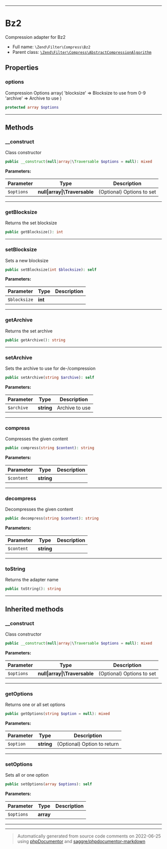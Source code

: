 ***

# Bz2

Compression adapter for Bz2



* Full name: `\Zend\Filter\Compress\Bz2`
* Parent class: [`\Zend\Filter\Compress\AbstractCompressionAlgorithm`](./AbstractCompressionAlgorithm.md)



## Properties


### options

Compression Options
array(
    'blocksize' => Blocksize to use from 0-9
    'archive'   => Archive to use
)

```php
protected array $options
```






***

## Methods


### __construct

Class constructor

```php
public __construct(null|array|\Traversable $options = null): mixed
```








**Parameters:**

| Parameter | Type | Description |
|-----------|------|-------------|
| `$options` | **null&#124;array&#124;\Traversable** | (Optional) Options to set |




***

### getBlocksize

Returns the set blocksize

```php
public getBlocksize(): int
```











***

### setBlocksize

Sets a new blocksize

```php
public setBlocksize(int $blocksize): self
```








**Parameters:**

| Parameter | Type | Description |
|-----------|------|-------------|
| `$blocksize` | **int** |  |




***

### getArchive

Returns the set archive

```php
public getArchive(): string
```











***

### setArchive

Sets the archive to use for de-/compression

```php
public setArchive(string $archive): self
```








**Parameters:**

| Parameter | Type | Description |
|-----------|------|-------------|
| `$archive` | **string** | Archive to use |




***

### compress

Compresses the given content

```php
public compress(string $content): string
```








**Parameters:**

| Parameter | Type | Description |
|-----------|------|-------------|
| `$content` | **string** |  |




***

### decompress

Decompresses the given content

```php
public decompress(string $content): string
```








**Parameters:**

| Parameter | Type | Description |
|-----------|------|-------------|
| `$content` | **string** |  |




***

### toString

Returns the adapter name

```php
public toString(): string
```











***


## Inherited methods


### __construct

Class constructor

```php
public __construct(null|array|\Traversable $options = null): mixed
```








**Parameters:**

| Parameter | Type | Description |
|-----------|------|-------------|
| `$options` | **null&#124;array&#124;\Traversable** | (Optional) Options to set |




***

### getOptions

Returns one or all set options

```php
public getOptions(string $option = null): mixed
```








**Parameters:**

| Parameter | Type | Description |
|-----------|------|-------------|
| `$option` | **string** | (Optional) Option to return |




***

### setOptions

Sets all or one option

```php
public setOptions(array $options): self
```








**Parameters:**

| Parameter | Type | Description |
|-----------|------|-------------|
| `$options` | **array** |  |




***


***
> Automatically generated from source code comments on 2022-06-25 using [phpDocumentor](http://www.phpdoc.org/) and [saggre/phpdocumentor-markdown](https://github.com/Saggre/phpDocumentor-markdown)
